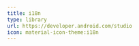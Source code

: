```yaml
---
title: i18n
type: library
url: https://developer.android.com/studio
icon: material-icon-theme:i18n
---
```


